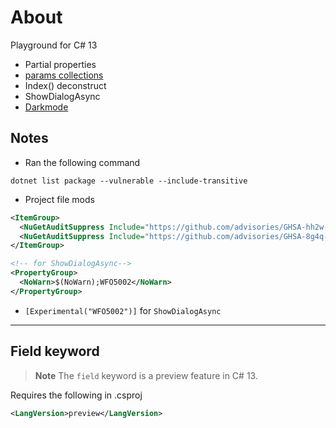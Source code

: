 # About

Playground for C# 13

- Partial properties
- [params collections](https://devblogs.microsoft.com/dotnet/csharp13-calling-methods-is-easier-and-faster/)
- Index() deconstruct
- ShowDialogAsync
- [Darkmode](https://learn.microsoft.com/en-us/dotnet/desktop/winforms/whats-new/net90?view=netdesktop-9.0#dark-mode)


## Notes

- Ran the following command
```
dotnet list package --vulnerable --include-transitive
```

- Project file mods

```xml
<ItemGroup>
  <NuGetAuditSuppress Include="https://github.com/advisories/GHSA-hh2w-p6rv-4g7w" />
  <NuGetAuditSuppress Include="https://github.com/advisories/GHSA-8g4q-xg66-9fp4" />
</ItemGroup>

<!-- for ShowDialogAsync-->
<PropertyGroup>
  <NoWarn>$(NoWarn);WFO5002</NoWarn>
</PropertyGroup>
```

- `[Experimental("WFO5002")]` for `ShowDialogAsync`

---
## Field keyword

> **Note**
> The `field` keyword is a preview feature in C# 13.

Requires the following in .csproj

```xml
<LangVersion>preview</LangVersion>
```

